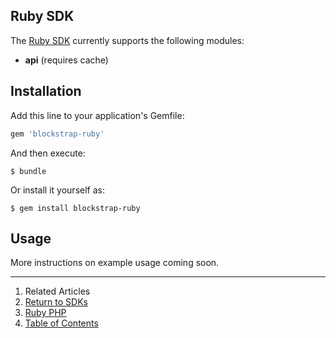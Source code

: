 ## Ruby SDK

The [Ruby SDK](https://github.com/blockstrap/blockstrap-ruby) currently supports the following modules:

* __api__ (requires cache)

## Installation

Add this line to your application's Gemfile:

```ruby
gem 'blockstrap-ruby'
```

And then execute:

    $ bundle

Or install it yourself as:

    $ gem install blockstrap-ruby

## Usage

More instructions on example usage coming soon.

--------------------------------------------------------------------------------

1. Related Articles
2. [Return to SDKs](../)
3. [Ruby PHP](../php/)
4. [Table of Contents](../../)